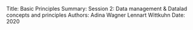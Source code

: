 Title:   Basic Principles
Summary: Session 2: Data management & Datalad concepts and principles
Authors: Adina Wagner
         Lennart Wittkuhn
Date:    2020